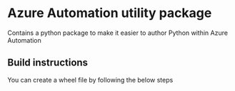 # Azure Automation utility package
Contains a python package to make it easier to author Python within Azure Automation

## Build instructions
You can create a wheel file by following the below steps
